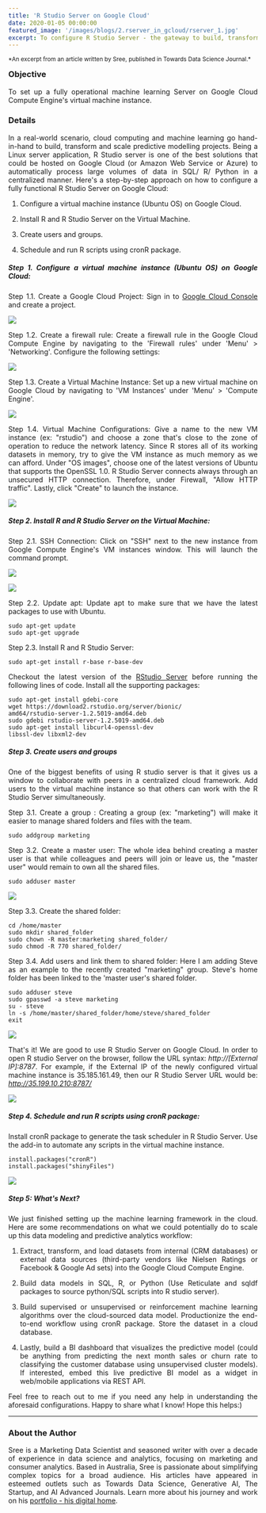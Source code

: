 ```yaml
---
title: 'R Studio Server on Google Cloud'
date: 2020-01-05 00:00:00
featured_image: '/images/blogs/2.rserver_in_gcloud/rserver_1.jpg'
excerpt: To configure R Studio Server - the gateway to build, transform and scale machine learning projects in cloud.
---
```


<small style="margin-bottom: -10px; display: block;">
  *An excerpt from an article written by Sree, published in Towards Data Science Journal.*
</small>

### Objective

To set up a fully operational machine learning Server on Google Cloud Compute Engine's virtual machine instance.


### Details

In a real-world scenario, cloud computing and machine learning go hand-in-hand to build, transform and scale predictive modelling projects. Being a Linux server application, R Studio server is one of the best solutions that could be hosted on Google Cloud (or Amazon Web Service or Azure) to automatically process large volumes of data in SQL/ R/ Python in a centralized manner. Here's a step-by-step approach on how to configure a fully functional R Studio Server on Google Cloud: 

1) Configure a virtual machine instance (Ubuntu OS) on Google Cloud.

2) Install R and R Studio Server on the Virtual Machine. 

3) Create users and groups.

4) Schedule and run R scripts using cronR package.

<style>
body {
text-align: justify}
</style>

##### Step 1. Configure a virtual machine instance (Ubuntu OS) on Google Cloud: 

Step 1.1. Create a Google Cloud Project:  Sign in to [Google Cloud Console](https://console.cloud.google.com) and create a project.

![](/images/blogs/2.rserver_in_gcloud/rserver_2.JPG)

Step 1.2. Create a firewall rule: Create a firewall rule in the Google Cloud Compute Engine by navigating to the 'Firewall rules' under 'Menu' > 'Networking'. Configure the following settings:

![](/images/blogs/2.rserver_in_gcloud/rserver_3.png)


Step 1.3. Create a Virtual Machine Instance: Set up a new virtual machine on Google Cloud by navigating to 'VM Instances' under 'Menu' > 'Compute Engine'.

![](/images/blogs/2.rserver_in_gcloud/rserver_4.png)


Step 1.4. Virtual Machine Configurations: Give a name to the new VM instance (ex: "rstudio") and choose a zone that's close to the zone of operation to reduce the network latency. Since R stores all of its working datasets in memory, try to give the VM instance as much memory as we can afford. Under "OS images", choose one of the latest versions of Ubuntu that supports the OpenSSL 1.0. R Studio Server connects always through an unsecured HTTP connection. Therefore, under Firewall, "Allow HTTP traffic". Lastly, click "Create" to launch the instance.


![](/images/blogs/2.rserver_in_gcloud/rserver_5.png)


##### Step 2.  Install R and R Studio Server on the Virtual Machine:

Step 2.1.  SSH Connection: Click on "SSH" next to the new instance from Google Compute Engine's VM instances window. This will launch the command prompt.

![](/images/blogs/2.rserver_in_gcloud/rserver_6.png)

![](/images/blogs/2.rserver_in_gcloud/rserver_7.JPG)

Step 2.2. Update apt: Update apt to make sure that we have the latest packages to use with Ubuntu.


```
sudo apt-get update
sudo apt-get upgrade
```

Step 2.3. Install R and R Studio Server: 

```
sudo apt-get install r-base r-base-dev
```
Checkout the latest version of the 
[RStudio Server](https://rstudio.com/products/rstudio/download-server/debian-ubuntu/) before running the following lines of code. Install all the supporting packages: 

```
sudo apt-get install gdebi-core
wget https://download2.rstudio.org/server/bionic/
amd64/rstudio-server-1.2.5019-amd64.deb
sudo gdebi rstudio-server-1.2.5019-amd64.deb
sudo apt-get install libcurl4-openssl-dev 
libssl-dev libxml2-dev
```

##### Step 3. Create users and groups

One of the biggest benefits of using R studio server is that it gives us a window to collaborate with peers in a centralized cloud framework. Add users to the virtual machine instance so that others can work with the R Studio Server simultaneously.

Step 3.1. Create a group : Creating a group (ex: "marketing") will make it easier to manage shared folders and files with the team.

```
sudo addgroup marketing
```

Step 3.2. Create a master user: The whole idea behind creating a master user is that while colleagues and peers will join or leave us, the "master user" would remain to own all the shared files.

```
sudo adduser master
```

![](/images/blogs/2.rserver_in_gcloud/rserver_8.JPG)

Step 3.3. Create the shared folder:

```
cd /home/master
sudo mkdir shared_folder
sudo chown -R master:marketing shared_folder/
sudo chmod -R 770 shared_folder/
```

Step 3.4. Add users and link them to shared folder: Here I am adding Steve as an example to the recently created "marketing" group. Steve's home folder has been linked to the 'master user's shared folder.

```
sudo adduser steve
sudo gpasswd -a steve marketing
su - steve
ln -s /home/master/shared_folder/home/steve/shared_folder
exit
```

![](/images/blogs/2.rserver_in_gcloud/rserver_9.JPG)

That's it! We are good to use R Studio Server on Google Cloud. In order to open R studio Server on the browser, follow the URL syntax: *http://[External IP]:8787*. For example, if the External IP of the newly configured virtual machine instance is 35.185.161.49, then our R Studio Server URL would be: *http://35.199.10.210:8787/*

![](/images/blogs/2.rserver_in_gcloud/rserver_10.JPG)


##### Step 4.  Schedule and run R scripts using cronR package:  

Install cronR package to generate the task scheduler in R Studio Server. Use the add-in to automate any scripts in the virtual machine instance.

```
install.packages("cronR")
install.packages("shinyFiles")
```
![](/images/blogs/2.rserver_in_gcloud/rserver_11.JPG)


##### Step 5: What's Next?

We just finished setting up the machine learning framework in the cloud. Here are some recommendations on what we could potentially do to scale up this data modeling and predictive analytics workflow:

1) Extract, transform, and load datasets from internal (CRM databases) or external data sources (third-party vendors like Nielsen Ratings or Facebook & Google Ad sets) into the Google Cloud Compute Engine.

2) Build data models in SQL, R, or Python (Use Reticulate and sqldf packages to source python/SQL scripts into R studio server).

3) Build supervised or unsupervised or reinforcement machine learning algorithms over the cloud-sourced data model. Productionize the end-to-end workflow using cronR package. Store the dataset in a cloud database.

4) Lastly, build a BI dashboard that visualizes the predictive model (could be anything from predicting the next month sales or churn rate to classifying the customer database using unsupervised cluster models). If interested, embed this live predictive BI model as a widget in web/mobile applications via REST API.

Feel free to reach out to me if you need any help in understanding the aforesaid configurations. Happy to share what I know! Hope this helps:)

- - -


### About the Author

Sree is a Marketing Data Scientist and seasoned writer with over a decade of experience in data science and analytics, focusing on marketing and consumer analytics. Based in Australia, Sree is passionate about simplifying complex topics for a broad audience. His articles have appeared in esteemed outlets such as Towards Data Science, Generative AI, The Startup, and AI Advanced Journals. Learn more about his journey and work on his [portfolio - his digital home](https://srees.org/).
